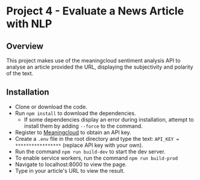 # Project 4 - Evaluate a News Article with NLP

## Overview

This project makes use of the meaningcloud sentiment analysis API to analyse an article provided the URL, displaying the subjectivity and polarity of the text.

## Installation

- Clone or download the code.
- Run `npm install` to download the dependencies.
  - If some dependencies display an error during installation, attempt to install them by adding `--force` to the command.
- Register to [Meaningcloud](https://www.meaningcloud.com/) to obtain an API key.
- Create a `.env` file in the root directory and type the text: `API_KEY = *****************` (replace API key with your own).
- Run the command `npm run build-dev` to start the dev server.
- To enable service workers, run the command `npm run build-prod`
- Navigate to localhost:8000 to view the page.
- Type in your article's URL to view the result.
